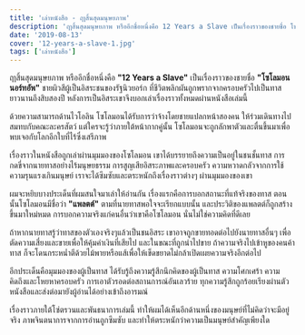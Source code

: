 ```yaml
---
title: 'เล่าหนังสือ - ฤาสิ้นสุดมนุษยภาพ'
description: 'ฤาสิ้นสุดมนุษยภาพ หรืออีกชื่อหนึ่งคือ 12 Years a Slave เป็นเรื่องราวของชายชื่อ โซโลมอน นอร์ทอัพ ชายผิวสีผู้เป็นอิสระชนของรัฐนิวยอร์ก ที่ชีวิตพลิกผันถูกพรากจากครอบครัวไปเป็นทาสยาวนานถึงสิบสองปี หลังการเป็นอิสระเขาจึงบอกเล่าเรื่องราวทั้งหมดผ่านหนังสือเล่มนี้'
date: '2019-08-13'
cover: '12-years-a-slave-1.jpg'
tags: ['เล่าหนังสือ']
---
```


ฤาสิ้นสุดมนุษยภาพ หรืออีกชื่อหนึ่งคือ **"12 Years a Slave"** เป็นเรื่องราวของชายชื่อ **"โซโลมอน นอร์ทอัพ"** ชายผิวสีผู้เป็นอิสระชนของรัฐนิวยอร์ก ที่ชีวิตพลิกผันถูกพรากจากครอบครัวไปเป็นทาสยาวนานถึงสิบสองปี หลังการเป็นอิสระเขาจึงบอกเล่าเรื่องราวทั้งหมดผ่านหนังสือเล่มนี้

ด้วยความสามารถด้านไวโอลิน โซโลมอนได้รับการว่าจ้างโดยชายแปลกหน้าสองคน ให้ร่วมเดินทางไปสมทบกับคณะละครสัตว์ แต่ใครจะรู้ว่าภายใต้หน้ากากคู่นั้น โซโลมอนจะถูกลักพาตัวและตื่นขึ้นมาเพื่อพบเจอกับโลกอีกใบที่ไร้ซึ่งเสรีภาพ

เรื่องราวในหนังสือถูกเล่าผ่านมุมมองของโซโลมอน เขาได้บรรยายถึงความเป็นอยู่ในชนชั้นทาส การกดขี่จากนายทาสอย่างไร้มนุษยธรรม การสูญเสียอิสระภาพและครอบครัว ความหวาดกลัวจากการใช้ความรุนแรงเกินมนุษย์ เราจะได้ซึมซับและตระหนักถึงเรื่องราวต่างๆ ผ่านมุมมองของเขา

ผมจะหยิบบางประเด็นที่ผมสนใจมาเล่าให้อ่านกัน เรื่องแรกคือการบอกสถานะที่แท้จริงของทาส ตอนนั้นโซโลมอนมีชื่อว่า **"แพลตต์"** ตามที่นายทาสพอใจจะเรียกแบบนั้น และประวิติของแพลตต์ก็ถูกสร้างขึ้นมาใหม่หมด การบอกความจริงแก่คนอื่นว่าเขาคือโซโลมอน นั่นไม่ใช่ความคิดที่ดีเลย

ถ้าหากนายทาสรู้ว่าทาสของตัวเองจริงๆแล้วเป็นชนอิสระ เขาอาจถูกขายทอดต่อไปยังนายทาสอื่นๆ เพื่อตัดความเสี่ยงและขายเพื่อให้คุ้มค่าเงินที่เสียไป และในขณะที่ถูกนำไปขาย ถ้าความจริงไปเข้าหูของคนค้าทาส ก็จะโดนกระหน่ำตีด้วยไม้พายหรือแส้เพื่อให้เข็ดขยาดไม่กล้าเปิดเผยความจริงอีกต่อไป

อีกประเด็นคือมุมมองของผู้เป็นทาส ได้รับรู้ถึงความรู้สึกนึกคิดของผู้เป็นทาส ความโศกเศร้า ความคิดถึงและโหยหาครอบครัว การเอาตัวรอดต่อสถานการณ์อันเลวร้าย ทุกความรู้สึกถูกร้อยเรียงผ่านตัวหนังสือและส่งต่อมายังผู้อ่านได้อย่างเข้าถึงอารมณ์

เรื่องราวภายใต้โซ่ตรวนและพันธนาการเล่มนี้ ทำให้ผมได้เห็นอีกด้านหนึ่งของมนุษย์ที่ไม่คิดว่าจะมีอยู่จริง ภาพจินตนาการจากการอ่านถูกซึมซับ และทำให้ตระหนักว่าความเป็นมนุษย์สำคัญเพียงใด
